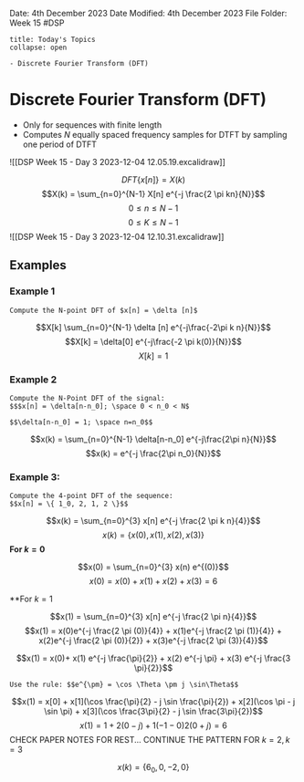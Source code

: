  Date: 4th December 2023
Date Modified: 4th December 2023
File Folder: Week 15
#DSP

```ad-abstract
title: Today's Topics
collapse: open

- Discrete Fourier Transform (DFT)

```

# Discrete Fourier Transform (DFT)

-  Only for sequences with finite length
- Computes $N$ equally spaced frequency samples for DTFT by sampling one period of DTFT

![[DSP Week 15 - Day 3 2023-12-04 12.05.19.excalidraw]]

$$DFT\{ x[n]\} = X(k)$$
$$X(k) = \sum_{n=0}^{N-1} X[n] e^{-j \frac{2 \pi kn}{N}}$$
$$0 \le n \le N-1$$
$$0 \le K \le N-1$$
![[DSP Week 15 - Day 3 2023-12-04 12.10.31.excalidraw]]


## Examples

### Example 1

```ad-question
Compute the N-point DFT of $x[n] = \delta [n]$
```

$$X[k] \sum_{n=0}^{N-1} \delta [n] e^{-j\frac{-2\pi k n}{N}}$$
$$X[k] = \delta[0] e^{-j\frac{-2 \pi k(0)}{N}}$$
$$X[k] = 1$$
### Example 2

```ad-question
Compute the N-Point DFT of the signal:
$$$x[n] = \delta[n-n_0]; \space 0 < n_0 < N$
```

```ad-note
$$\delta[n-n_0] = 1; \space n=n_0$$
```

$$x(k) = \sum_{n=0}^{N-1} \delta[n-n_0] e^{-j\frac{2\pi n}{N}}$$
$$x(k) = e^{-j \frac{2\pi n_0}{N}}$$

### Example 3:

```ad-question
Compute the 4-point DFT of the sequence:
$$x[n] = \{ 1_0, 2, 1, 2 \}$$
```

$$x(k) = \sum_{n=0}^{3} x[n] e^{-j \frac{2 \pi k n}{4}}$$
$$x(k) = \{ x(0), x(1), x(2), x(3) \}$$
**For $k = 0$**

$$x(0) = \sum_{n=0}^{3} x(n) e^{(0)}$$
$$x(0)=x(0)+x(1)+x(2)+x(3) = 6$$

**For $k=1$

$$x(1) = \sum_{n=0}^{3} x[n] e^{-j \frac{2 \pi n}{4}}$$
$$x(1) = x(0)e^{-j \frac{2 \pi (0)}{4}} + x(1)e^{-j \frac{2 \pi (1)}{4}} + x(2)e^{-j \frac{2 \pi (0)}{2}} + x(3)e^{-j \frac{2 \pi (3)}{4}}$$

$$x(1) = x(0)+ x(1) e^{-j \frac{\pi}{2}} + x(2) e^{-j \pi} + x(3) e^{-j \frac{3 \pi}{2}}$$
```ad-note
Use the rule: $$e^{\pm} = \cos \Theta \pm j \sin\Theta$$
```

$$x(1) = x[0] + x[1](\cos \frac{\pi}{2} - j \sin \frac{\pi}{2}) + x[2](\cos \pi - j \sin \pi) + x[3](\cos \frac{3\pi}{2} - j \sin \frac{3\pi}{2})$$
$$x(1) = 1 + 2(0-j) + 1(-1-0) 2(0 + j) = 6$$
CHECK PAPER NOTES FOR REST... CONTINUE THE PATTERN FOR $k=2, k=3$

$$x(k) = \{6_0, 0, -2, 0 \}$$

